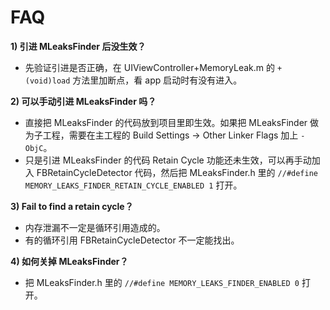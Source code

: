 # FAQ
**1) 引进 MLeaksFinder 后没生效？**

* 先验证引进是否正确，在 UIViewController+MemoryLeak.m 的 `+ (void)load` 方法里加断点，看 app 启动时有没有进入。

**2) 可以手动引进 MLeaksFinder 吗？**

* 直接把 MLeaksFinder 的代码放到项目里即生效。如果把 MLeaksFinder 做为子工程，需要在主工程的 Build Settings -> Other Linker Flags 加上 `-ObjC`。
* 只是引进 MLeaksFinder 的代码 Retain Cycle 功能还未生效，可以再手动加入 FBRetainCycleDetector 代码，然后把 MLeaksFinder.h 里的 `//#define MEMORY_LEAKS_FINDER_RETAIN_CYCLE_ENABLED 1` 打开。

**3) Fail to find a retain cycle？**

* 内存泄漏不一定是循环引用造成的。
* 有的循环引用 FBRetainCycleDetector 不一定能找出。

**4) 如何关掉 MLeaksFinder？**

* 把 MLeaksFinder.h 里的 `//#define MEMORY_LEAKS_FINDER_ENABLED 0` 打开。
